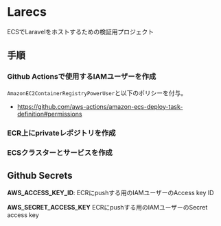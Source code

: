 # Larecs
ECSでLaravelをホストするための検証用プロジェクト

## 手順
### Github Actionsで使用するIAMユーザーを作成
`AmazonEC2ContainerRegistryPowerUser`と以下のポリシーを付与。
- https://github.com/aws-actions/amazon-ecs-deploy-task-definition#permissions

### ECR上にprivateレポジトリを作成

### ECSクラスターとサービスを作成

## Github Secrets
**AWS_ACCESS_KEY_ID**: ECRにpushする用のIAMユーザーのAccess key ID

**AWS_SECRET_ACCESS_KEY** ECRにpushする用のIAMユーザーのSecret access key
